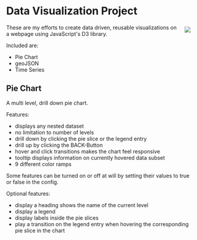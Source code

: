 # Data Visualization Project

<a href="https://d3js.org"><img src="https://d3js.org/logo.svg" align="right" hspace="10" vspace="6"></a>

These are my efforts to create data driven, reusable visualizations on a webpage using JavaScript's D3 library.

Included are:

* Pie Chart
* geoJSON
* Time Series

## Pie Chart

A multi level, drill down pie chart.

Features:

* displays any nested dataset
* no limitation to number of levels
* drill down by clicking the pie slice or the legend entry
* drill up by clicking the BACK-Button
* hover and click transitions makes the chart feel responsive
* tooltip displays information on currently hovered data subset
* 9 different color ramps

Some features can be turned on or off at will by setting their values to true or false in the config.

Optional features:

* display a heading shows the name of the current level
* display a legend
* display labels inside the pie slices
* play a transition on the legend entry when hovering the corresponding pie slice in the chart

